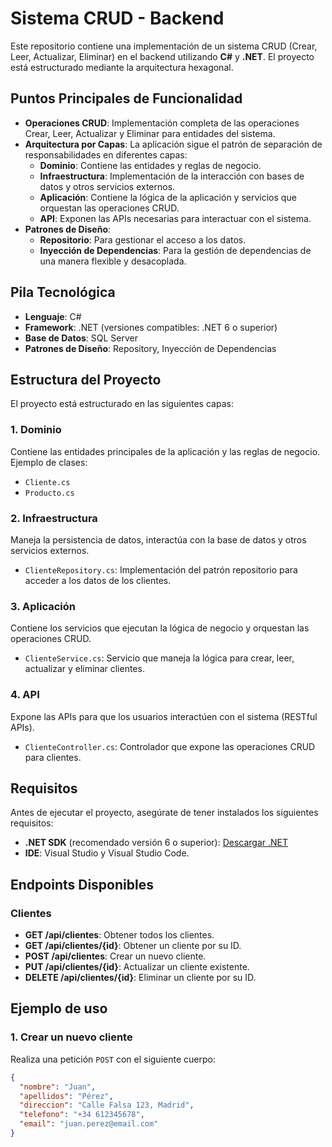 # Sistema CRUD - Backend

Este repositorio contiene una implementación de un sistema CRUD (Crear, Leer, Actualizar, Eliminar) en el backend utilizando **C#** y **.NET**. 
El proyecto está estructurado mediante la arquitectura hexagonal.

## Puntos Principales de Funcionalidad

- **Operaciones CRUD**: Implementación completa de las operaciones Crear, Leer, Actualizar y Eliminar para entidades del sistema.
- **Arquitectura por Capas**: La aplicación sigue el patrón de separación de responsabilidades en diferentes capas:
  - **Dominio**: Contiene las entidades y reglas de negocio.
  - **Infraestructura**: Implementación de la interacción con bases de datos y otros servicios externos.
  - **Aplicación**: Contiene la lógica de la aplicación y servicios que orquestan las operaciones CRUD.
  - **API**: Exponen las APIs necesarias para interactuar con el sistema.
- **Patrones de Diseño**:
  - **Repositorio**: Para gestionar el acceso a los datos.
  - **Inyección de Dependencias**: Para la gestión de dependencias de una manera flexible y desacoplada.

## Pila Tecnológica

- **Lenguaje**: C#
- **Framework**: .NET (versiones compatibles: .NET 6 o superior)
- **Base de Datos**: SQL Server
- **Patrones de Diseño**: Repository, Inyección de Dependencias

## Estructura del Proyecto

El proyecto está estructurado en las siguientes capas:

### 1. **Dominio**  
Contiene las entidades principales de la aplicación y las reglas de negocio.  
Ejemplo de clases:
- `Cliente.cs`
- `Producto.cs`

### 2. **Infraestructura**  
Maneja la persistencia de datos, interactúa con la base de datos y otros servicios externos.
- `ClienteRepository.cs`: Implementación del patrón repositorio para acceder a los datos de los clientes.

### 3. **Aplicación**  
Contiene los servicios que ejecutan la lógica de negocio y orquestan las operaciones CRUD.
- `ClienteService.cs`: Servicio que maneja la lógica para crear, leer, actualizar y eliminar clientes.

### 4. **API**  
Expone las APIs para que los usuarios interactúen con el sistema (RESTful APIs).
- `ClienteController.cs`: Controlador que expone las operaciones CRUD para clientes.

## Requisitos

Antes de ejecutar el proyecto, asegúrate de tener instalados los siguientes requisitos:

- **.NET SDK** (recomendado versión 6 o superior): [Descargar .NET](https://dotnet.microsoft.com/download)
- **IDE**: Visual Studio y Visual Studio Code.

## Endpoints Disponibles

### Clientes

- **GET /api/clientes**: Obtener todos los clientes.
- **GET /api/clientes/{id}**: Obtener un cliente por su ID.
- **POST /api/clientes**: Crear un nuevo cliente.
- **PUT /api/clientes/{id}**: Actualizar un cliente existente.
- **DELETE /api/clientes/{id}**: Eliminar un cliente por su ID.

## Ejemplo de uso

### 1. Crear un nuevo cliente

Realiza una petición `POST` con el siguiente cuerpo:

```json
{
  "nombre": "Juan",
  "apellidos": "Pérez",
  "direccion": "Calle Falsa 123, Madrid",
  "telefono": "+34 612345678",
  "email": "juan.perez@email.com"
}
